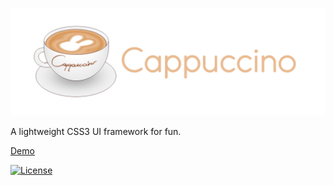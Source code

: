 ![LOGO](logo.png)

A lightweight CSS3 UI framework for fun.

[Demo](https://c.bunnies.cc/example/)

[![License](https://img.shields.io/github/license/bunniescc/cappuccino.svg?color=blue&style=flat-square)](https://github.com/bunniescc/cappuccino/blob/master/LICENSE)
